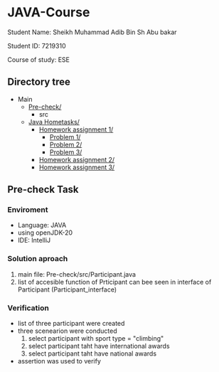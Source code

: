 # JAVA-Course
Student Name:  Sheikh Muhammad Adib Bin Sh Abu bakar 

Student ID:    7219310

Course of study: ESE

## Directory tree
* Main
  * [Pre-check/](./Pre-check)
      * src
  * [Java Hometasks/](./Java%20Hometasks)
      * [Homework assignment 1/](./Java%20Hometasks/Homework%20assignment%201)
        * [Problem 1/](./Java%20Hometasks/Homework_assignment_1/Problem_1)
        * [Problem 2/](./Java%20Hometasks/Homework_assignment_1/Problem_2)
        * [Problem 3/](./Java%20Hometasks/Homework_assignment_1/Problem_3)
      * [Homework assignment 2/](./Java%20Hometasks/Homework_assignment_2)
      * [Homework assignment 3/](./Java%20Hometasks/Homework_assignment_3)
   
## Pre-check Task
### Enviroment
- Language: JAVA
- using openJDK-20
- IDE: IntelliJ
### Solution aproach
1. main file: Pre-check/src/Participant.java
2. list of accesible function of Prticipant can bee seen in interface of Participant (Participant_interface)
### Verification
- list of three participant were created
- three scenearion were conducted
  1. select participant with sport type = "climbing"
  2. select participant taht have international awards
  3. select participant taht have national awards
- assertion was used to verify


